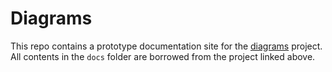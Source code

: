 # Diagrams

This repo contains a prototype documentation site for the [diagrams](https://github.com/mingrammer/diagrams) project. All contents in the `docs` folder are borrowed from the project linked above.